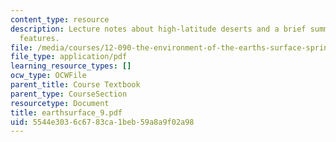 ```yaml
---
content_type: resource
description: Lecture notes about high-latitude deserts and a brief summary of desert
  features.
file: /media/courses/12-090-the-environment-of-the-earths-surface-spring-2007/5544e3036c6783ca1beb59a8a9f02a98_earthsurface_9.pdf
file_type: application/pdf
learning_resource_types: []
ocw_type: OCWFile
parent_title: Course Textbook
parent_type: CourseSection
resourcetype: Document
title: earthsurface_9.pdf
uid: 5544e303-6c67-83ca-1beb-59a8a9f02a98
---
```


